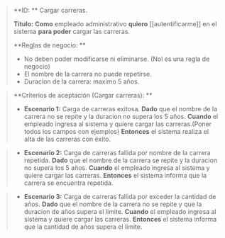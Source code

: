 > **ID: ** Cargar carreras.
> 
> **Titulo:** **Como** empleado administrativo **quiero** [[autentificarme]] en el sistema **para poder** cargar las carreras.
> 
> **Reglas de negocio: **
>- No deben poder modificarse ni eliminarse. (Nol es una regla de negocio) 
>- El nombre de la carrera no puede repetirse.
>- Duracion de la carrera: maximo 5 años.

> **Criterios de aceptación (Cargar carreras): **
>- **Escenario 1:** Carga de carreras exitosa.
> **Dado** que el nombre de la carrera no se repite y la duracion no supera los 5 años.
> **Cuando** el empleado ingresa al sistema y quiere cargar las carreras.(Poner todos los campos con ejemplos)
> **Entonces** el sistema realiza el alta de las carreras con éxito.

>- **Escenario 2:** Carga de carreras fallida por nombre de la carrera repetida.
>**Dado** que el nombre de la carrera se repite y la duracion no supera los 5 años.
>**Cuando** el empleado ingresa al sistema y quiere cargar las carreras.
>**Entonces** el sistema informa que la carrera se encuentra repetida.

>- **Escenario 3:** Carga de carreras fallida por exceder la cantidad de años.
>**Dado** que el nombre de la carrera no se repite y que la duracion de años supera el limite.
>**Cuando** el empleado ingresa al sistema y quiere cargar las carreras.
>**Entonces** el sistema informa que la cantidad de años supera el limite.
>